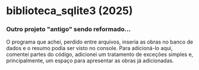 # biblioteca_sqlite3 (2025)
### Outro projeto "antigo" sendo reformado... 
O programa que achei, perdido entre arquivos, inseria as obras no banco de dados e o resumo podia ser visto no console.
Para adicioná-lo aqui, comentei partes do código, adicionei um tratamento de exceções simples e, principalmente, um espaço para apresentar as obras já adicionadas.
